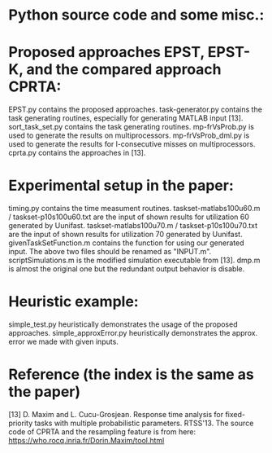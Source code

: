 # Python source code and some misc.:

# Proposed approaches EPST, EPST-K, and the compared approach CPRTA:
EPST.py contains the proposed approaches.
task-generator.py contains the task generating routines, especially for generating MATLAB input [13].
sort_task_set.py contains the task generating routines.
mp-frVsProb.py is used to generate the results on multiprocessors.
mp-frVsProb_dml.py is used to generate the results for l-consecutive misses on multiprocessors.
cprta.py contains the approaches in [13].

# Experimental setup in the paper:
timing.py contains the time measument routines.
taskset-matlabs100u60.m / taskset-p10s100u60.txt are the input of shown results for utilization 60 generated by Uunifast.
taskset-matlabs100u70.m / taskset-p10s100u70.txt are the input of shown results for utilization 70 generated by Uunifast.
givenTaskSetFunction.m contains the function for using our generated input. The above two files should be renamed as "INPUT.m".
scriptSimulations.m is the modified simulation executable from [13].
dmp.m is almost the original one but the redundant output behavior is disable.

# Heuristic example:
simple_test.py heuristically demonstrates the usage of the proposed approaches.
simple_approxError.py heuristically demonstrates the approx. error we made with given inputs.

# Reference (the index is the same as the paper)
[13] D. Maxim and L. Cucu-Grosjean. Response time analysis for fixed-priority tasks with multiple probabilistic parameters. RTSS'13.
The source code of CPRTA and the resampling feature is from here: https://who.rocq.inria.fr/Dorin.Maxim/tool.html
